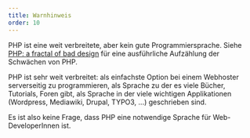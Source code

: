```yaml
---
title: Warnhinweis
order: 10
---
```


PHP ist eine weit verbreitete, aber kein gute Programmiersprache. Siehe [PHP: a fractal of bad design](http://me.veekun.com/blog/2012/04/09/php-a-fractal-of-bad-design/) für eine ausführliche Aufzählung der Schwächen von PHP. 

PHP ist sehr weit verbreitet: als einfachste Option bei einem
Webhoster serverseitig zu programmieren, als Sprache zu der es
viele Bücher, Tutorials, Foren gibt, als Sprache in der viele
wichtigen Applikationen (Wordpress, Mediawiki, Drupal, TYPO3, ...) geschrieben sind.

Es ist also keine Frage, dass PHP eine notwendige Sprache für Web-DeveloperInnen ist.

